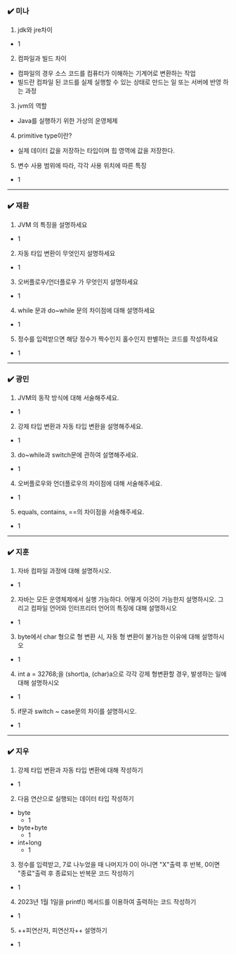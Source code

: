 ### ✔️ 미나
1. jdk와 jre차이 
- 1
2. 컴파일과 빌드 차이
- 컴파일의 경우 소스 코드를 컴퓨터가 이해하는 기계어로 변환하는 작업
- 빌드란 컴파일 된 코드를 실제 실행할 수 있는 상태로 만드는 일 또는 서버에 반영 하는 과정
3. jvm의 역할
- Java를 실행하기 위한 가상의 운영체제
4. primitive type이란?
- 실제 데이터 값을 저장하는 타입이며 힙 영역에 값을 저장한다.
5. 변수 사용 범위에 따라, 각각 사용 위치에 따른 특징
- 1
***

### ✔️ 재환
1. JVM 의 특징을 설명하세요
- 1
2. 자동 타입 변환이 무엇인지 설명하세요
- 1
3. 오버플로우/언더플로우 가 무엇인지 설명하세요
- 1
4. while 문과 do~while 문의 차이점에 대해 설명하세요
- 1
5. 정수를 입력받으면 해당 정수가 짝수인지 홀수인지 판별하는 코드를 작성하세요
- 1
***

### ✔️ 광민
1. JVM의 동작 방식에 대해 서술해주세요.
- 1
2. 강제 타입 변환과 자동 타입 변환을 설명해주세요.
- 1
3. do~while과 switch문에 관하여 설명해주세요.
- 1
4. 오버플로우와 언더플로우의 차이점에 대해 서술해주세요.
- 1
5. equals, contains, ==의 차이점을 서술해주세요.
- 1
***

### ✔️ 지훈
1. 자바 컴파일 과정에 대해 설명하시오.
  - 1
2. 자바는 모든 운영체제에서 실행 가능하다. 어떻게 이것이 가능한지 설명하시오. 그리고 컴파일 언어와 인터프리터 언어의 특징에 대해 설명하시오
  - 1
3. byte에서 char 형으로 형 변환 시, 자동 형 변환이 불가능한 이유에 대해 설명하시오
  - 1
4. int a = 32768;을 (short)a, (char)a으로 각각 강제 형변환할 경우, 발생하는 일에 대해 설명하시오 
  - 1
5. if문과 switch ~ case문의 차이를 설명하시오.  
  - 1
***

### ✔️ 지우
1. 강제 타입 변환과 자동 타입 변환에 대해 작성하기
  - 1
2. 다음 연산으로 실행되는 데이터 타입 작성하기
  - byte
    - 1
  - byte+byte
    - 1
  - int+long
    - 1
3. 정수를 입력받고, 7로 나누었을 때 나머지가 0이 아니면 "X"출력 후 반복, 0이면 "종료"출력 후 종료되는 반복문 코드 작성하기
  - 1
4. 2023년 1월 1일을 printf() 메서드를 이용하여 출력하는 코드 작성하기
  - 1
5. ++피연산자, 피연산자++ 설명하기
  - 1
